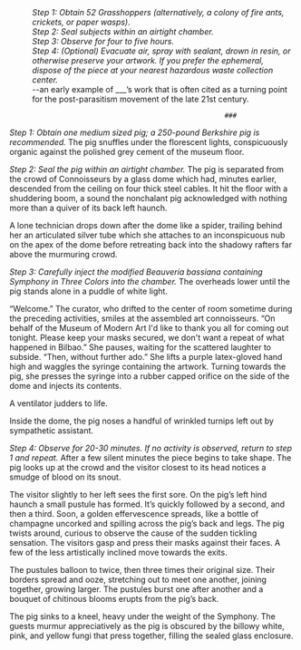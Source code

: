 <dl>
 <dd><em>Step 1: Obtain 52 Grasshoppers (alternatively, a colony of fire ants, crickets, or paper wasps).</em></dd>
 <dd><em>Step 2: Seal subjects within an airtight chamber.</em></dd>
 <dd><em>Step 3: Observe for four to five hours.</em></dd>
 <dd><em>Step 4: (Optional) Evacuate air, spray with sealant, drown in resin, or otherwise preserve your artwork.  If you prefer the ephemeral, dispose of the piece at your nearest hazardous waste collection center.</em></dd>
<dd>--an early example of ___’s work that is often cited as a turning point for the post-parasitism movement of the late 21st century.</dd>
</dl>


                                                         ###

*Step 1: Obtain one medium sized pig; a 250-pound Berkshire pig is recommended.*
The pig snuffles under the florescent lights, conspicuously organic against the polished grey cement of the museum floor.  

*Step 2: Seal the pig within an airtight chamber.*
The pig is separated from the crowd of Connoisseurs by a glass dome which had, minutes earlier, descended from the ceiling on four thick steel cables.  It hit the floor with a shuddering boom, a sound the nonchalant pig acknowledged with nothing more than a quiver of its back left haunch.  

A lone technician drops down after the dome like a spider, trailing behind her an articulated silver tube which she attaches to an inconspicuous nub on the apex of the dome before retreating back into the shadowy rafters far above the murmuring crowd.

*Step 3: Carefully inject the modified Beauveria bassiana containing Symphony in Three Colors into the chamber.*
The overheads lower until the pig stands alone in a puddle of white light.  

“Welcome.” The curator, who drifted to the center of room sometime during the preceding activities, smiles at the assembled art connoisseurs.  “On behalf of the Museum of Modern Art I'd like to thank you all for coming out tonight.  Please keep your masks secured, we don't want a repeat of what happened in Bilbao.” She pauses, waiting for the scattered laughter to subside. “Then, without further ado.” She lifts a purple latex-gloved hand high and waggles the syringe containing the artwork. Turning towards the pig, she presses the syringe into a rubber capped orifice on the side of the dome and injects its contents.

A ventilator judders to life.

Inside the dome, the pig noses a handful of wrinkled turnips left out by sympathetic assistant. 

*Step 4: Observe for 20-30 minutes.  If no activity is observed, return to step 1 and repeat.*
After a few silent minutes the piece begins to take shape.  The pig looks up at the crowd and the visitor closest to its head notices a smudge of blood on its snout.

The visitor slightly to her left sees the first sore.  On the pig’s left hind haunch a small pustule has formed.  It’s quickly followed by a second, and then a third.  Soon, a golden effervescence spreads, like a bottle of champagne uncorked and spilling across the pig’s back and legs.  The pig twists around, curious to observe the cause of the sudden tickling sensation.  The visitors gasp and press their masks against their faces.  A few of the less artistically inclined move towards the exits. 

The pustules balloon to twice, then three times their original size.  Their borders spread and ooze, stretching out to meet one another, joining together, growing larger.  The pustules burst one after another and a bouquet of chitinous blooms erupts from the pig’s back.

The pig sinks to a kneel, heavy under the weight of the Symphony.  The guests murmur appreciatively as the pig is obscured by the billowy white, pink, and yellow fungi that press together, filling the sealed glass enclosure.  
